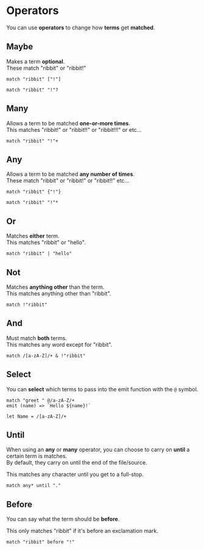 # Operators

You can use **operators** to change how **terms** get **matched**.

## Maybe

Makes a term **optional**.\
These match "ribbit" or "ribbit!"

```
match "ribbit" ["!"]
```

```
match "ribbit" "!"?
```

## Many

Allows a term to be matched **one-or-more times**.\
This matches "ribbit!" or "ribbit!!" or "ribbit!!!" or etc...

```
match "ribbit" "!"+
```

## Any

Allows a term to be matched **any number of times**.\
These match "ribbit" or "ribbit!" or "ribbit!!" etc...

```
match "ribbit" {"!"}
```

```
match "ribbit" "!"*
```

## Or

Matches **either** term.\
This matches "ribbit" or "hello".

```
match "ribbit" | "hello"
```

## Not

Matches **anything other** than the term.\
This matches anything other than "ribbit".

```
match !"ribbit"
```

## And

Must match **both** terms.\
This matches any word except for "ribbit".

```
match /[a-zA-Z]/+ & !"ribbit"
```

## Select

You can **select** which terms to pass into the emit function with the `@` symbol.

```
match "greet " @/a-zA-Z/+
emit (name) => `Hello ${name}!`

let Name = /[a-zA-Z]/+
```

## Until

When using an **any** or **many** operator, you can choose to carry on **until** a certain term is matches.<br>
By default, they carry on until the end of the file/source.

This matches any character until you get to a full-stop.

```
match any* until "."
```

## Before

You can say what the term should be **before**.

This only matches "ribbit" if it's before an exclamation mark.

```
match "ribbit" before "!"
```
